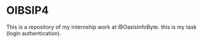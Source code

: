 # OIBSIP4
This is a repository of my internship work at @OasisInfoByte.  this is my task (login authentication).

